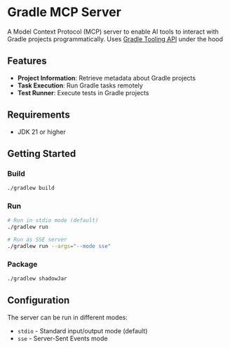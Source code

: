 # Gradle MCP Server

A Model Context Protocol (MCP) server to enable AI tools to interact with Gradle projects programmatically.
Uses [Gradle Tooling API](https://docs.gradle.org/current/userguide/tooling_api.html) under the hood

## Features

- **Project Information**: Retrieve metadata about Gradle projects
- **Task Execution**: Run Gradle tasks remotely
- **Test Runner**: Execute tests in Gradle projects

## Requirements

- JDK 21 or higher

## Getting Started

### Build

```bash
./gradlew build
```

### Run

```bash
# Run in stdio mode (default)
./gradlew run

# Run as SSE server
./gradlew run --args="--mode sse"
```

### Package

```bash
./gradlew shadowJar
```

## Configuration

The server can be run in different modes:
- `stdio` - Standard input/output mode (default)
- `sse` - Server-Sent Events mode
